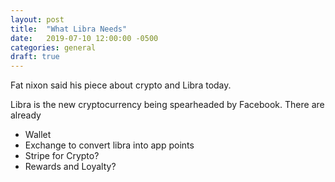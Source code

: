 ```yaml
---
layout: post
title:  "What Libra Needs"
date:   2019-07-10 12:00:00 -0500
categories: general
draft: true
---
```


Fat nixon said his piece about crypto and Libra today. 

Libra is the new cryptocurrency being spearheaded by Facebook. There are already 

- Wallet
- Exchange to convert libra into app points
- Stripe for Crypto?
- Rewards and Loyalty?
